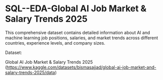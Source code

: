 # SQL--EDA-Global AI Job Market & Salary Trends 2025 

This comprehensive dataset contains detailed information about AI and machine learning job positions, salaries, and market trends across different countries, experience levels, and company sizes.

Dataset:

Global AI Job Market & Salary Trends 2025 (https://www.kaggle.com/datasets/bismasajjad/global-ai-job-market-and-salary-trends-2025/data)
